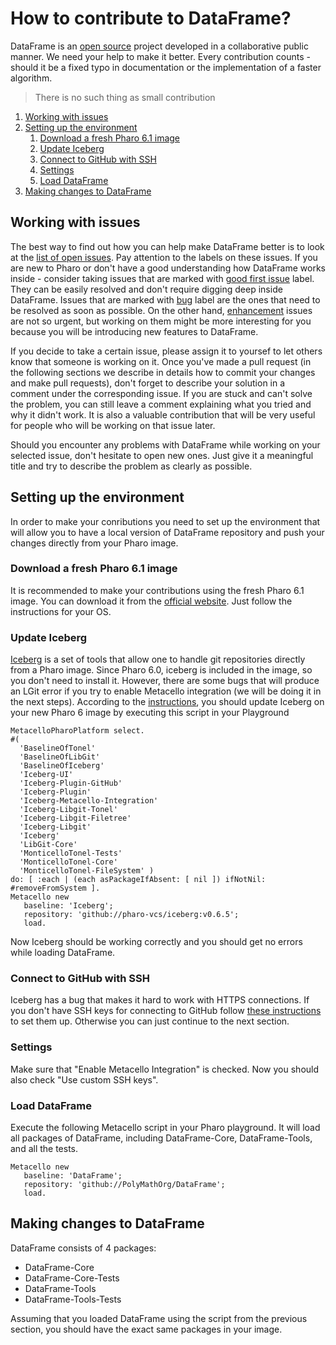 # How to contribute to DataFrame?
DataFrame is an [open source](https://en.wikipedia.org/wiki/Open-source_software) project developed in a collaborative public manner.
We need your help to make it better.
Every contribution counts - should it be a fixed typo in documentation or the implementation of a faster algorithm.
> There is no such thing as small contribution

1. [Working with issues](#working-with-issues)
2. [Setting up the environment](#setting-up-the-environment)
    1. [Download a fresh Pharo 6.1 image](#download-a-fresh-pharo-61-image)
    2. [Update Iceberg](#update-iceberg)
    3. [Connect to GitHub with SSH](#connect-to-github-with-ssh)
    4. [Settings](#settings)
    5. [Load DataFrame](#load-dataframe)
3. [Making changes to DataFrame](#making-changes-to-dataframe)

## Working with issues
The best way to find out how you can help make DataFrame better is to look at the [list of open issues](https://github.com/PolyMathOrg/DataFrame/issues). Pay attention to the labels on these issues. If you are new to Pharo or don't have a good understanding how DataFrame works inside - consider taking issues that are marked with [good first issue](https://github.com/PolyMathOrg/DataFrame/labels/good%20first%20issue) label. They can be easily resolved and don't require digging deep inside DataFrame. Issues that are marked with [bug](https://github.com/PolyMathOrg/DataFrame/labels/bug) label are the ones that need to be resolved as soon as possible. On the other hand, [enhancement](https://github.com/PolyMathOrg/DataFrame/labels/enhancement) issues are not so urgent, but working on them might be more interesting for you because you will be introducing new features to DataFrame.

If you decide to take a certain issue, please assign it to yoursef to let others know that someone is working on it. Once you've made a pull request (in the following sections we describe in details how to commit your changes and make pull requests), don't forget to describe your solution in a comment under the corresponding issue. If you are stuck and can't solve the problem, you can still leave a comment explaining what you tried and why it didn't work. It is also a valuable contribution that will be very useful for people who will be working on that issue later.

Should you encounter any problems with DataFrame while working on your selected issue, don't hesitate to open new ones. Just give it a meaningful title and try to describe the problem as clearly as possible.

## Setting up the environment
In order to make your conributions you need to set up the environment that will allow you to have a local version of DataFrame repository and push your changes directly from your Pharo image.

### Download a fresh Pharo 6.1 image
It is recommended to make your contributions using the fresh Pharo 6.1 image.
You can download it from the [official website](https://pharo.org/download).
Just follow the instructions for your OS.

### Update Iceberg
[Iceberg](https://github.com/pharo-vcs/iceberg) is a set of tools that allow one to handle git repositories directly from a Pharo image.
Since Pharo 6.0, iceberg is included in the image, so you don't need to install it.
However, there are some bugs that will produce an LGit error if you try to enable Metacello integration
(we will be doing it in the next steps).
According to the [instructions](https://github.com/pharo-vcs/iceberg#update-iceberg), you should update Iceberg on your new Pharo 6 image by executing this script in your Playground

```Smalltalk
MetacelloPharoPlatform select.
#(
  'BaselineOfTonel'
  'BaselineOfLibGit'
  'BaselineOfIceberg'
  'Iceberg-UI' 
  'Iceberg-Plugin-GitHub' 
  'Iceberg-Plugin' 
  'Iceberg-Metacello-Integration' 
  'Iceberg-Libgit-Tonel' 
  'Iceberg-Libgit-Filetree' 
  'Iceberg-Libgit' 
  'Iceberg' 
  'LibGit-Core'
  'MonticelloTonel-Tests'
  'MonticelloTonel-Core'
  'MonticelloTonel-FileSystem' ) 
do: [ :each | (each asPackageIfAbsent: [ nil ]) ifNotNil: #removeFromSystem ].
Metacello new
   baseline: 'Iceberg';
   repository: 'github://pharo-vcs/iceberg:v0.6.5';
   load.
```

Now Iceberg should be working correctly and you should get no errors while loading DataFrame.

### Connect to GitHub with SSH
Iceberg has a bug that makes it hard to work with HTTPS connections.
If you don't have SSH keys for connecting to GitHub follow [these instructions](https://help.github.com/articles/connecting-to-github-with-ssh/) to set them up.
Otherwise you can just continue to the next section.

### Settings
Make sure that "Enable Metacello Integration" is checked. Now you should also check "Use custom SSH keys".

### Load DataFrame
Execute the following Metacello script in your Pharo playground. It will load all packages of DataFrame, including DataFrame-Core, DataFrame-Tools, and all the tests.

```Smalltalk
Metacello new
   baseline: 'DataFrame';
   repository: 'github://PolyMathOrg/DataFrame';
   load.
```
## Making changes to DataFrame
DataFrame consists of 4 packages:
* DataFrame-Core
* DataFrame-Core-Tests
* DataFrame-Tools
* DataFrame-Tools-Tests

Assuming that you loaded DataFrame using the script from the previous section, you should have the exact same packages in your image.
